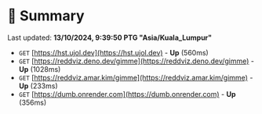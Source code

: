 # 📖 Summary
Last updated: **13/10/2024, 9:39:50 PTG "Asia/Kuala_Lumpur"**

- `GET` [https://hst.ujol.dev](https://hst.ujol.dev) - **Up** (560ms)
- `GET` [https://reddviz.deno.dev/gimme](https://reddviz.deno.dev/gimme) - **Up** (1028ms)
- `GET` [https://reddviz.amar.kim/gimme](https://reddviz.amar.kim/gimme) - **Up** (233ms)
- `GET` [https://dumb.onrender.com](https://dumb.onrender.com) - **Up** (356ms)
